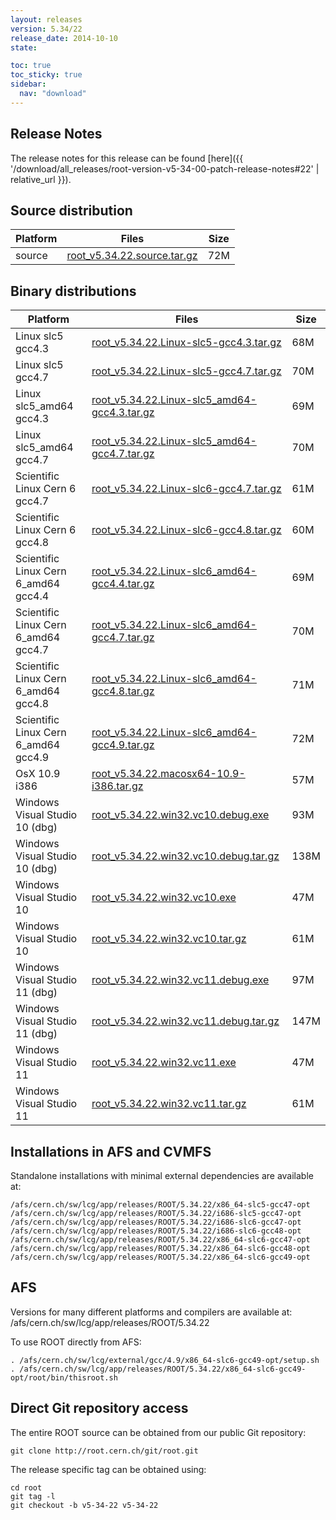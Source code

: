 ```yaml
---
layout: releases
version: 5.34/22
release_date: 2014-10-10
state:

toc: true
toc_sticky: true
sidebar:
  nav: "download"
---
```



## Release Notes

The release notes for this release can be found [here]({{ '/download/all_releases/root-version-v5-34-00-patch-release-notes#22' | relative_url }}).

## Source distribution

| Platform       | Files | Size |
|-----------|-------|-----|
| source | [root_v5.34.22.source.tar.gz](https://root.cern.ch/download/root_v5.34.22.source.tar.gz) |  72M |


## Binary distributions

| Platform       | Files | Size |
|-----------|-------|-----|
| Linux slc5 gcc4.3 | [root_v5.34.22.Linux-slc5-gcc4.3.tar.gz](https://root.cern.ch/download/root_v5.34.22.Linux-slc5-gcc4.3.tar.gz) |  68M |
| Linux slc5 gcc4.7 | [root_v5.34.22.Linux-slc5-gcc4.7.tar.gz](https://root.cern.ch/download/root_v5.34.22.Linux-slc5-gcc4.7.tar.gz) |  70M |
| Linux slc5_amd64 gcc4.3 | [root_v5.34.22.Linux-slc5_amd64-gcc4.3.tar.gz](https://root.cern.ch/download/root_v5.34.22.Linux-slc5_amd64-gcc4.3.tar.gz) |  69M |
| Linux slc5_amd64 gcc4.7 | [root_v5.34.22.Linux-slc5_amd64-gcc4.7.tar.gz](https://root.cern.ch/download/root_v5.34.22.Linux-slc5_amd64-gcc4.7.tar.gz) |  70M |
| Scientific Linux Cern 6 gcc4.7 | [root_v5.34.22.Linux-slc6-gcc4.7.tar.gz](https://root.cern.ch/download/root_v5.34.22.Linux-slc6-gcc4.7.tar.gz) |  61M |
| Scientific Linux Cern 6 gcc4.8 | [root_v5.34.22.Linux-slc6-gcc4.8.tar.gz](https://root.cern.ch/download/root_v5.34.22.Linux-slc6-gcc4.8.tar.gz) |  60M |
| Scientific Linux Cern 6_amd64 gcc4.4 | [root_v5.34.22.Linux-slc6_amd64-gcc4.4.tar.gz](https://root.cern.ch/download/root_v5.34.22.Linux-slc6_amd64-gcc4.4.tar.gz) |  69M |
| Scientific Linux Cern 6_amd64 gcc4.7 | [root_v5.34.22.Linux-slc6_amd64-gcc4.7.tar.gz](https://root.cern.ch/download/root_v5.34.22.Linux-slc6_amd64-gcc4.7.tar.gz) |  70M |
| Scientific Linux Cern 6_amd64 gcc4.8 | [root_v5.34.22.Linux-slc6_amd64-gcc4.8.tar.gz](https://root.cern.ch/download/root_v5.34.22.Linux-slc6_amd64-gcc4.8.tar.gz) |  71M |
| Scientific Linux Cern 6_amd64 gcc4.9 | [root_v5.34.22.Linux-slc6_amd64-gcc4.9.tar.gz](https://root.cern.ch/download/root_v5.34.22.Linux-slc6_amd64-gcc4.9.tar.gz) |  72M |
| OsX 10.9 i386 | [root_v5.34.22.macosx64-10.9-i386.tar.gz](https://root.cern.ch/download/root_v5.34.22.macosx64-10.9-i386.tar.gz) |  57M |
| Windows Visual Studio 10 (dbg) | [root_v5.34.22.win32.vc10.debug.exe](https://root.cern.ch/download/root_v5.34.22.win32.vc10.debug.exe) |  93M |
| Windows Visual Studio 10 (dbg) | [root_v5.34.22.win32.vc10.debug.tar.gz](https://root.cern.ch/download/root_v5.34.22.win32.vc10.debug.tar.gz) | 138M |
| Windows Visual Studio 10 | [root_v5.34.22.win32.vc10.exe](https://root.cern.ch/download/root_v5.34.22.win32.vc10.exe) |  47M |
| Windows Visual Studio 10 | [root_v5.34.22.win32.vc10.tar.gz](https://root.cern.ch/download/root_v5.34.22.win32.vc10.tar.gz) |  61M |
| Windows Visual Studio 11 (dbg) | [root_v5.34.22.win32.vc11.debug.exe](https://root.cern.ch/download/root_v5.34.22.win32.vc11.debug.exe) |  97M |
| Windows Visual Studio 11 (dbg) | [root_v5.34.22.win32.vc11.debug.tar.gz](https://root.cern.ch/download/root_v5.34.22.win32.vc11.debug.tar.gz) | 147M |
| Windows Visual Studio 11 | [root_v5.34.22.win32.vc11.exe](https://root.cern.ch/download/root_v5.34.22.win32.vc11.exe) |  47M |
| Windows Visual Studio 11 | [root_v5.34.22.win32.vc11.tar.gz](https://root.cern.ch/download/root_v5.34.22.win32.vc11.tar.gz) |  61M |



## Installations in AFS and CVMFS
Standalone installations with minimal external dependencies are available at:
~~~
/afs/cern.ch/sw/lcg/app/releases/ROOT/5.34.22/x86_64-slc5-gcc47-opt
/afs/cern.ch/sw/lcg/app/releases/ROOT/5.34.22/i686-slc5-gcc47-opt
/afs/cern.ch/sw/lcg/app/releases/ROOT/5.34.22/i686-slc6-gcc47-opt
/afs/cern.ch/sw/lcg/app/releases/ROOT/5.34.22/i686-slc6-gcc48-opt
/afs/cern.ch/sw/lcg/app/releases/ROOT/5.34.22/x86_64-slc6-gcc47-opt
/afs/cern.ch/sw/lcg/app/releases/ROOT/5.34.22/x86_64-slc6-gcc48-opt
/afs/cern.ch/sw/lcg/app/releases/ROOT/5.34.22/x86_64-slc6-gcc49-opt
~~~

## AFS
Versions for many different platforms and compilers are available at:
/afs/cern.ch/sw/lcg/app/releases/ROOT/5.34.22

To use ROOT directly from AFS:
~~~
. /afs/cern.ch/sw/lcg/external/gcc/4.9/x86_64-slc6-gcc49-opt/setup.sh
. /afs/cern.ch/sw/lcg/app/releases/ROOT/5.34.22/x86_64-slc6-gcc49-opt/root/bin/thisroot.sh
~~~

## Direct Git repository access
The entire ROOT source can be obtained from our public Git repository:

~~~
git clone http://root.cern.ch/git/root.git
~~~
The release specific tag can be obtained using:
~~~
cd root
git tag -l
git checkout -b v5-34-22 v5-34-22
~~~
